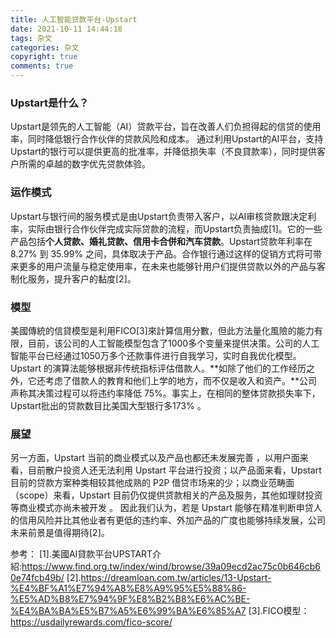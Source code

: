 ```yaml
---
title: 人工智能贷款平台-Upstart
date: 2021-10-11 14:44:18
tags: 杂文
categories: 杂文
copyright: true
comments: true
---
```


### Upstart是什么？

Upstart是领先的人工智能（AI）贷款平台，旨在改善人们负担得起的信贷的使用率，同时降低银行合作伙伴的贷款风险和成本。 通过利用Upstart的AI平台，支持Upstart的银行可以提供更高的批准率，并降低损失率（不良貸款率），同时提供客户所需的卓越的数字优先贷款体验。


### 运作模式

Upstart与银行间的服务模式是由Upstart负责带入客户，以AI审核贷款跟决定利率，实际由银行合作伙伴完成实际贷款的流程，而Upstart负责抽成[1]。它的一些产品包括**个人贷款、婚礼贷款、信用卡合併和汽车贷款**。Upstart贷款年利率在 8.27% 到 35.99% 之间，具体取决于产品。合作银行通过这样的促销方式将可带来更多的用户流量与稳定使用率，在未来也能够针用户们提供贷款以外的产品与客制化服务，提升客户的黏度[2]。

### 模型

美國傳統的信貸模型是利用FICO[3]來計算信用分數，但此方法量化風險的能力有限，目前，该公司的人工智能模型包含了1000多个变量来提供决策。公司的人工智能平台已经通过1050万多个还款事件进行自我学习，实时自我优化模型。Upstart 的演算法能够根据非传统指标评估借款人。**如除了他们的工作经历之外，它还考虑了借款人的教育和他们上学的地方，而不仅是收入和资产。**公司声称其决策过程可以将违约率降低 75%。事实上，在相同的整体贷款损失率下，Upstart批出的贷款数目比美国大型银行多173% 。


### 展望
另一方面，Upstart 当前的商业模式以及产品也都还未发展完善 ，以用户面来看，目前散户投资人还无法利用 Upstart 平台进行投资；以产品面来看，Upstart 目前的贷款方案种类相较其他成熟的 P2P 借贷市场来的少；以商业范畴面（scope）来看，Upstart 目前仍仅提供贷款相关的产品及服务，其他如理财投资等商业模式亦尚未被开发 。
因此我们认为，若是 Upstart 能够在精准判断申贷人的信用风险并比其他业者有更低的违约率、外加产品的广度也能够持续发展，公司未来前景是值得期待[2]。

 
参考：
[1].美國AI貸款平台UPSTART介紹:https://www.find.org.tw/index/wind/browse/39a09ecd2ac75c0b646cb60e74fcb49b/
[2].https://dreamloan.com.tw/articles/13-Upstart-%E4%BF%A1%E7%94%A8%E8%A9%95%E5%88%86-%E5%AD%B8%E7%94%9F%E8%B2%B8%E6%AC%BE-%E4%BA%BA%E5%B7%A5%E6%99%BA%E6%85%A7
[3].FICO模型： https://usdailyrewards.com/fico-score/



